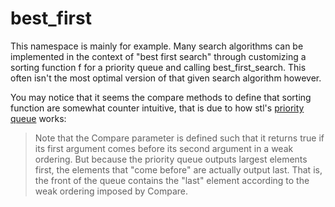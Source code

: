 # best_first

This namespace is mainly for example. Many search algorithms can be implemented in the context of "best first search" through customizing a sorting function f for a priority queue and calling best_first_search. This often isn't the most optimal version of that given search algorithm however.

You may notice that it seems the compare methods to define that sorting function are somewhat counter intuitive, that is due to how stl's [priority queue](https://en.cppreference.com/w/cpp/container/priority_queue) works:

>Note that the Compare parameter is defined such that it returns true if its first argument comes before its second argument in a weak ordering. But because the priority queue outputs largest elements first, the elements that "come before" are actually output last. That is, the front of the queue contains the "last" element according to the weak ordering imposed by Compare. 
